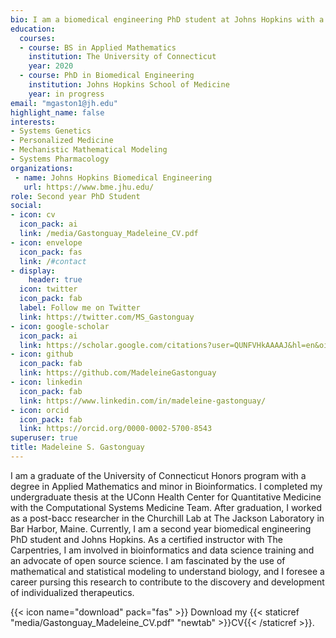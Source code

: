 ```yaml
---
bio: I am a biomedical engineering PhD student at Johns Hopkins with a Bachelors of Science in Applied Mathematics. I am passionate about computational systems biology research because I love building models with such a fascinating and impactful application. 
education:
  courses:
  - course: BS in Applied Mathematics
    institution: The University of Connecticut
    year: 2020
  - course: PhD in Biomedical Engineering
    institution: Johns Hopkins School of Medicine
    year: in progress
email: "mgaston1@jh.edu"
highlight_name: false
interests:
- Systems Genetics
- Personalized Medicine
- Mechanistic Mathematical Modeling
- Systems Pharmacology
organizations:
 - name: Johns Hopkins Biomedical Engineering
   url: https://www.bme.jhu.edu/ 
role: Second year PhD Student
social:
- icon: cv
  icon_pack: ai
  link: /media/Gastonguay_Madeleine_CV.pdf
- icon: envelope
  icon_pack: fas
  link: /#contact
- display:
    header: true
  icon: twitter
  icon_pack: fab
  label: Follow me on Twitter
  link: https://twitter.com/MS_Gastonguay
- icon: google-scholar
  icon_pack: ai
  link: https://scholar.google.com/citations?user=QUNFVHkAAAAJ&hl=en&oi=ao
- icon: github
  icon_pack: fab
  link: https://github.com/MadeleineGastonguay
- icon: linkedin
  icon_pack: fab
  link: https://www.linkedin.com/in/madeleine-gastonguay/
- icon: orcid
  icon_pack: fab
  link: https://orcid.org/0000-0002-5700-8543
superuser: true
title: Madeleine S. Gastonguay
---
```


I am a graduate of the University of Connecticut Honors program with a degree in Applied Mathematics and minor in Bioinformatics. I completed my undergraduate thesis at the UConn Health Center for Quantitative Medicine with the Computational Systems Medicine Team. After graduation, I worked as a post-bacc researcher in the Churchill Lab at The Jackson Laboratory in Bar Harbor, Maine. Currently, I am a second year biomedical engineering PhD student and Johns Hopkins. As a certified instructor with The Carpentries, I am involved in bioinformatics and data science training and an advocate of open source science. I am fascinated by the use of mathematical and statistical modeling to understand biology, and I foresee a career pursing this research to contribute to the discovery and development of individualized therapeutics.

{{< icon name="download" pack="fas" >}} Download my {{< staticref "media/Gastonguay_Madeleine_CV.pdf" "newtab" >}}CV{{< /staticref >}}.

